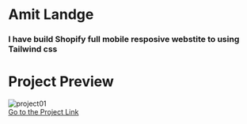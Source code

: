 # Amit Landge

### I have build Shopify full mobile resposive webstite to using Tailwind css

# Project Preview

![project01](shopify.png)  
[Go to the Project Link](https://funny-eclair-f9d095.netlify.app/ "link")
